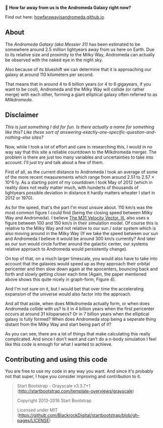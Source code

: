 🌌
__How far away from us is the Andromeda Galaxy right now?__

Find out here: [howfarawayisandromeda.github.io](https://howfarawayisandromeda.github.io/)

## About

The _Andromeda Galaxy (aka Messier 31)_ has been estimated to be somewhere around 2.5 million lightyears away from us here on Earth. Due to its relative size and proximity to the Milky Way, Andromeda can actually be observed with the naked eye in the night sky.

Also because of its blueshift we can determine that it is approaching our galaxy at around 110 kilometers per second.

That means that in around 4 to 6 billion years (or 4 to 6 gigayears, if you want to be cool), Andromeda and the Milky Way will collide (or rather merge) with each other, forming a giant elliptical galaxy often referred to as _Milkdromeda_.

## Disclaimer

_This is just something I did for fun. Is there actually a name for something like this? Like these sort of answering-exactly-one-specific-question-and-nothing-else sites?_

Now, while I took a lot of effort and care in researching this, I would in no way say that this site a reliable countdown to the Milkdromeda merger.
The problem is there are just too many variables and uncertainties to take into account. I'll just try and talk about a few of them.

First of all, as the current distance to Andromeda I took an average of some of the more recent measurements which range from around 2.51 to 2.57 × 10^6 ly.
As a starting point of my countdown I took May of 2012 (which in reality does not really matter much, with hunderts of thousands of lightyears possible deviation in distance it hardly matters wheater I start in 2012 or 1970).

As for the speed, that's the part I'm most unsure about. 110 km/s was the most common figure I could find (being the closing speed between Milky Way and Andromeda). I believe [The M31 Velocity Vector. III.](http://adsabs.harvard.edu/abs/2012ApJ...753....9V) also uses a figure between 100 and 150 km/s in their simulation model.
Of course this is relative to the Milky Way and not relative to our sun / solar system which is also moving around in the Milky Way (If we take the speed between our sun and Andromeda I believe it would be around 300 km/s currently? And later as our sun would circle further around the galactic center, our systems relative approach to Andromeda would persistently change).

On top of that, on a much larger timescale, you would also have to take into account that the galaxies would speed up as they approach their orbital pericenter and then slow down again at the apocenters, bouncing back and forth and slowly getting closer each time (Again, the paper mentioned above shows this quite nicely in graph-form, Figure 4).

And I'm not sure on it, but I would bet that over time the accelerating expansion of the universe would also factor into the approach.

And all that aside, when does Milkdromeda actually form, or when does Andromeda collide with us? Is it in 4 billion years when the first pericenter occurs at around 31 kiloparsecs? Or in 7 billion years when the elliptical galaxy is fully formed?
When does Andromeda stop being a seperate thing distant from the Milky Way and start being part of it?

As you can see, there are a lot of things that make calculating this really complicated. And since I don't want and can't do a n-body simulation I feel like this code is enough for what I wanted to achieve.

## Contributing and using this code

You are free to use my code in any way you want. And since it's probably not that super, I hope you consider improving and contribution to it.

> Start Bootstrap - Grayscale v3.3.7+1 (http://startbootstrap.com/template-overviews/grayscale)
>
> Copyright 2013-2016 Start Bootstrap
>
> Licensed under MIT (https://github.com/BlackrockDigital/startbootstrap/blob/gh-pages/LICENSE)
